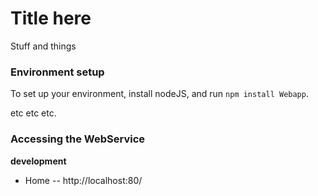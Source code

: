Title here
===

Stuff and things


### Environment setup

To set up your environment, install nodeJS, and run ```npm install Webapp```.

etc etc etc.

### Accessing the WebService


**development**

- Home -- http://localhost:80/
